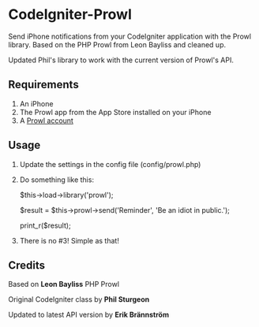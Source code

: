 CodeIgniter-Prowl
=================

Send iPhone notifications from your CodeIgniter application with the Prowl library.
Based on the PHP Prowl from Leon Bayliss and cleaned up.

Updated Phil's library to work with the current version of Prowl's API.


Requirements
------------

1. An iPhone
2. The Prowl app from the App Store installed on your iPhone
3. A [Prowl account](http://www.prowlapp.com/)


Usage
-----

1. Update the settings in the config file (config/prowl.php)
2. Do something like this:

	$this->load->library('prowl');

	$result = $this->prowl->send('Reminder', 'Be an idiot in public.');

	print_r($result);

3. There is no #3! Simple as that!

Credits
-------

Based on **Leon Bayliss** PHP Prowl

Original CodeIgniter class by **Phil Sturgeon**

Updated to latest API version by **Erik Brännström**